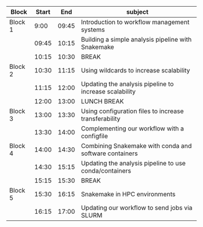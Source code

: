 | Block   	| Start    	| End      	| subject                                     	|
|---------	|----------	|----------	|---------------------------------------------	|
| Block 1 	| 9:00  	| 09:45  	| Introduction to workflow management systems                   	|
|         	| 09:45  	| 10:15  	| Building a simple analysis pipeline with Snakemake                                       	|
|         	| 10:15  	| 10:30  	| BREAK                                       	|
| Block 2 	| 10:30  	| 11:15  	| Using wildcards to increase scalability           	|
|         	| 11:15  	| 12:00   	| Updating the analysis pipeline to increase scalability                                       	|
|         	| 12:00  	| 13:00   	| LUNCH BREAK                                       	|
| Block 3 	| 13:00   	| 13:30   	| Using configuration files to increase transferability             	|
|         	| 13:30   	| 14:00   	| Complementing our workflow with a configfile                                       	|
| Block 4 	| 14:00   	| 14:30   	| Combining Snakemake with conda and software containers  	|
|         	| 14:30   	| 15:15   	| Updating the analysis pipeline to use conda/containers                          	|
|         	| 15:15   	| 15:30   	| BREAK                          	|
| Block 5 	| 15:30   	| 16:15   	| Snakemake in HPC environments  	|
|         	| 16:15   	| 17:00   	| Updating our workflow to send jobs via SLURM                         	|
